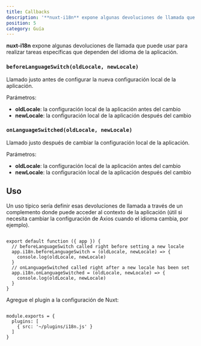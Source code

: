 ```yaml
---
title: Callbacks
description: '**nuxt-i18n** expone algunas devoluciones de llamada que puede usar para realizar tareas específicas que dependen del idioma de la aplicación.'
position: 5
category: Guía
---
```


**nuxt-i18n** expone algunas devoluciones de llamada que puede usar para realizar tareas específicas que dependen del idioma de la aplicación.

### `beforeLanguageSwitch(oldLocale, newLocale)`

Llamado justo antes de configurar la nueva configuración local de la aplicación.

Parámetros:

* **oldLocale**: la configuración local de la aplicación antes del cambio
* **newLocale**: la configuración local de la aplicación después del cambio

### `onLanguageSwitched(oldLocale, newLocale)`

Llamado justo después de cambiar la configuración local de la aplicación.

Parámetros:

* **oldLocale**: la configuración local de la aplicación antes del cambio
* **newLocale**: la configuración local de la aplicación después del cambio



## Uso

 Un uso típico sería definir esas devoluciones de llamada a través de un complemento donde puede acceder al contexto de la aplicación \(útil si necesita cambiar la configuración de Axios cuando el idioma cambia, por ejemplo\).

```js{}[/plugins/i18n.js]

export default function ({ app }) {
  // beforeLanguageSwitch called right before setting a new locale
  app.i18n.beforeLanguageSwitch = (oldLocale, newLocale) => {
    console.log(oldLocale, newLocale)
  }
  // onLanguageSwitched called right after a new locale has been set
  app.i18n.onLanguageSwitched = (oldLocale, newLocale) => {
    console.log(oldLocale, newLocale)
  }
}
```

Agregue el plugin a la configuración de Nuxt:

```js{}[nuxt.config.js]

module.exports = {
  plugins: [
    { src: '~/plugins/i18n.js' }
  ]
}
```
